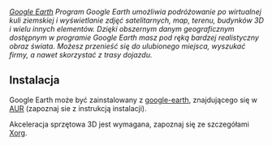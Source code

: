 *[Google Earth](http://earth.google.com/) Program Google Earth umożliwia podróżowanie po wirtualnej kuli ziemskiej i wyświetlanie zdjęć satelitarnych, map, terenu, budynków 3D i wielu innych elementów. Dzięki obszernym danym geograficznym dostępnym w programie Google Earth masz pod ręką bardzej realistyczny obraz świata. Możesz przenieść się do ulubionego miejsca, wyszukać firmy, a nawet skorzystać z trasy dojazdu.*

## Instalacja

Google Earth może być zainstalowany z [google-earth](https://aur.archlinux.org/packages/google-earth/), znajdującego się w [AUR](/index.php/AUR "AUR") (zapoznaj sie z instrukcją instalacji).

Akceleracja sprzętowa 3D jest wymagana, zapoznaj się ze szczegółami [Xorg](/index.php/Xorg "Xorg").
